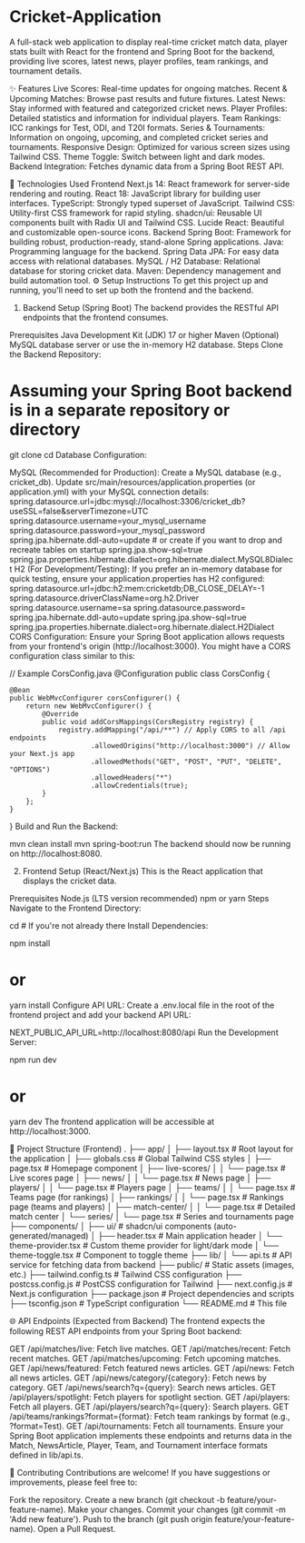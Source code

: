 # Cricket-Application
A full-stack web application to display real-time cricket match data, player stats built with React for the frontend and Spring Boot for the backend, providing live scores, latest news, player profiles, team rankings, and tournament details.

✨ Features
Live Scores: Real-time updates for ongoing matches.
Recent & Upcoming Matches: Browse past results and future fixtures.
Latest News: Stay informed with featured and categorized cricket news.
Player Profiles: Detailed statistics and information for individual players.
Team Rankings: ICC rankings for Test, ODI, and T20I formats.
Series & Tournaments: Information on ongoing, upcoming, and completed cricket series and tournaments.
Responsive Design: Optimized for various screen sizes using Tailwind CSS.
Theme Toggle: Switch between light and dark modes.
Backend Integration: Fetches dynamic data from a Spring Boot REST API.

🚀 Technologies Used
Frontend
Next.js 14: React framework for server-side rendering and routing.
React 18: JavaScript library for building user interfaces.
TypeScript: Strongly typed superset of JavaScript.
Tailwind CSS: Utility-first CSS framework for rapid styling.
shadcn/ui: Reusable UI components built with Radix UI and Tailwind CSS.
Lucide React: Beautiful and customizable open-source icons.
Backend
Spring Boot: Framework for building robust, production-ready, stand-alone Spring applications.
Java: Programming language for the backend.
Spring Data JPA: For easy data access with relational databases.
MySQL / H2 Database: Relational database for storing cricket data.
Maven: Dependency management and build automation tool.
⚙️ Setup Instructions
To get this project up and running, you'll need to set up both the frontend and the backend.

1. Backend Setup (Spring Boot)
The backend provides the RESTful API endpoints that the frontend consumes.

Prerequisites
Java Development Kit (JDK) 17 or higher
Maven
(Optional) MySQL database server or use the in-memory H2 database.
Steps
Clone the Backend Repository:

# Assuming your Spring Boot backend is in a separate repository or directory
git clone <your-spring-boot-backend-repo-url>
cd <your-spring-boot-backend-directory>
Database Configuration:

MySQL (Recommended for Production):
Create a MySQL database (e.g., cricket_db).
Update src/main/resources/application.properties (or application.yml) with your MySQL connection details:
spring.datasource.url=jdbc:mysql://localhost:3306/cricket_db?useSSL=false&serverTimezone=UTC
spring.datasource.username=your_mysql_username
spring.datasource.password=your_mysql_password
spring.jpa.hibernate.ddl-auto=update # or create if you want to drop and recreate tables on startup
spring.jpa.show-sql=true
spring.jpa.properties.hibernate.dialect=org.hibernate.dialect.MySQL8Dialect
H2 (For Development/Testing):
If you prefer an in-memory database for quick testing, ensure your application.properties has H2 configured:
spring.datasource.url=jdbc:h2:mem:cricketdb;DB_CLOSE_DELAY=-1
spring.datasource.driverClassName=org.h2.Driver
spring.datasource.username=sa
spring.datasource.password=
spring.jpa.hibernate.ddl-auto=update
spring.jpa.show-sql=true
spring.jpa.properties.hibernate.dialect=org.hibernate.dialect.H2Dialect
CORS Configuration: Ensure your Spring Boot application allows requests from your frontend's origin (http://localhost:3000). You might have a CORS configuration class similar to this:

// Example CorsConfig.java
@Configuration
public class CorsConfig {

    @Bean
    public WebMvcConfigurer corsConfigurer() {
        return new WebMvcConfigurer() {
            @Override
            public void addCorsMappings(CorsRegistry registry) {
                registry.addMapping("/api/**") // Apply CORS to all /api endpoints
                        .allowedOrigins("http://localhost:3000") // Allow your Next.js app
                        .allowedMethods("GET", "POST", "PUT", "DELETE", "OPTIONS")
                        .allowedHeaders("*")
                        .allowCredentials(true);
            }
        };
    }
}
Build and Run the Backend:

mvn clean install
mvn spring-boot:run
The backend should now be running on http://localhost:8080.

2. Frontend Setup (React/Next.js)
This is the React application that displays the cricket data.

Prerequisites
Node.js (LTS version recommended)
npm or yarn
Steps
Navigate to the Frontend Directory:

cd <your-frontend-directory> # If you're not already there
Install Dependencies:

npm install
# or
yarn install
Configure API URL: Create a .env.local file in the root of the frontend project and add your backend API URL:

NEXT_PUBLIC_API_URL=http://localhost:8080/api
Run the Development Server:

npm run dev
# or
yarn dev
The frontend application will be accessible at http://localhost:3000.

📂 Project Structure (Frontend)
.
├── app/
│   ├── layout.tsx         # Root layout for the application
│   ├── globals.css        # Global Tailwind CSS styles
│   ├── page.tsx           # Homepage component
│   ├── live-scores/
│   │   └── page.tsx       # Live scores page
│   ├── news/
│   │   └── page.tsx       # News page
│   ├── players/
│   │   └── page.tsx       # Players page
│   ├── teams/
│   │   └── page.tsx       # Teams page (for rankings)
│   ├── rankings/
│   │   └── page.tsx       # Rankings page (teams and players)
│   ├── match-center/
│   │   └── page.tsx       # Detailed match center
│   └── series/
│       └── page.tsx       # Series and tournaments page
├── components/
│   ├── ui/                # shadcn/ui components (auto-generated/managed)
│   ├── header.tsx         # Main application header
│   └── theme-provider.tsx # Custom theme provider for light/dark mode
│   └── theme-toggle.tsx   # Component to toggle theme
├── lib/
│   └── api.ts             # API service for fetching data from backend
├── public/                # Static assets (images, etc.)
├── tailwind.config.ts     # Tailwind CSS configuration
├── postcss.config.js      # PostCSS configuration for Tailwind
├── next.config.js         # Next.js configuration
├── package.json           # Project dependencies and scripts
├── tsconfig.json          # TypeScript configuration
└── README.md              # This file

🌐 API Endpoints (Expected from Backend)
The frontend expects the following REST API endpoints from your Spring Boot backend:

GET /api/matches/live: Fetch live matches.
GET /api/matches/recent: Fetch recent matches.
GET /api/matches/upcoming: Fetch upcoming matches.
GET /api/news/featured: Fetch featured news articles.
GET /api/news: Fetch all news articles.
GET /api/news/category/{category}: Fetch news by category.
GET /api/news/search?q={query}: Search news articles.
GET /api/players/spotlight: Fetch players for spotlight section.
GET /api/players: Fetch all players.
GET /api/players/search?q={query}: Search players.
GET /api/teams/rankings?format={format}: Fetch team rankings by format (e.g., ?format=Test).
GET /api/tournaments: Fetch all tournaments.
Ensure your Spring Boot application implements these endpoints and returns data in the Match, NewsArticle, Player, Team, and Tournament interface formats defined in lib/api.ts.

🤝 Contributing
Contributions are welcome! If you have suggestions or improvements, please feel free to:

Fork the repository.
Create a new branch (git checkout -b feature/your-feature-name).
Make your changes.
Commit your changes (git commit -m 'Add new feature').
Push to the branch (git push origin feature/your-feature-name).
Open a Pull Request.

